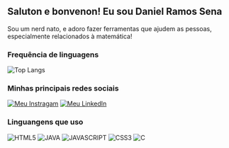 ## Saluton e bonvenon! Eu sou Daniel Ramos Sena
Sou um nerd nato, e adoro fazer ferramentas que ajudem as pessoas, especialmente relacionados à matemática!

### Frequência de linguagens
![Top Langs](https://github-readme-stats.vercel.app/api/top-langs/?username=DanielRSena&layout=compact&theme=dark)


### Minhas principais redes sociais
[![Meu Instragam](https://img.shields.io/badge/Instagram-E4405F?style=for-the-badge&logo=instagram&logoColor=white)](https://www.instagram.com/odanielrsena/)
[![Meu LinkedIn](https://img.shields.io/badge/LinkedIn-0077B5?style=for-the-badge&logo=linkedin&logoColor=white)](https://www.linkedin.com/in/daniel-ramos-sena-84226724a/)

### Linguangens que uso
<div>
	<img src="https://img.shields.io/badge/HTML5-E34F26?style=for-the-badge&logo=html5&logoColor=white" alt="HTML5">
	<img src="https://img.shields.io/badge/Java-ED8B00?style=for-the-badge&logo=openjdk&logoColor=white" alt="JAVA">
	<img src="https://img.shields.io/badge/JavaScript-F7DF1E?style=for-the-badge&logo=javascript&logoColor=black" alt="JAVASCRIPT">
	<img src="https://img.shields.io/badge/CSS3-1572B6?style=for-the-badge&logo=css3&logoColor=white" alt="CSS3">
	<img src="https://img.shields.io/badge/C-00599C?style=for-the-badge&logo=c&logoColor=white)https://img.shields.io/badge/C-00599C?style=for-the-badge&logo=c&logoColor=white" alt="C"> 
</div>
